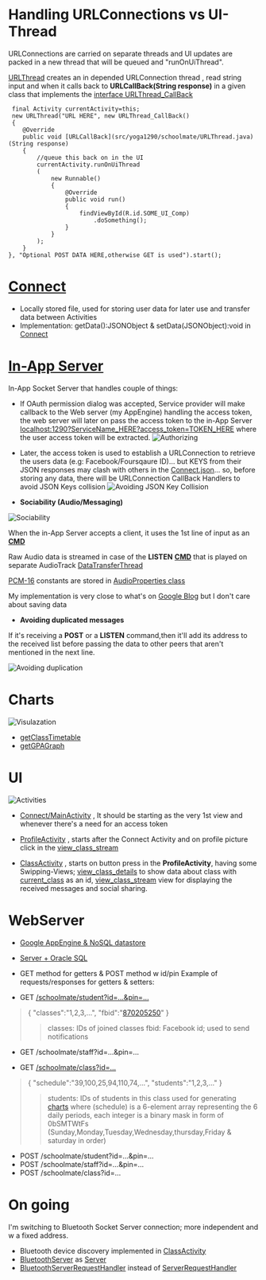 # Handling URLConnections vs UI-Thread

URLConnections are carried on separate threads and UI updates are packed in a new thread that will be queued and "runOnUiThread".

[URLThread](src/yoga1290/schoolmate/URLThread.java) creates an in depended URLConnection thread , read string input and when it calls back to **URLCallBack(String response)** in a given class that implements the [interface URLThread_CallBack](src/yoga1290/schoolmate/URLThread.java#L18) 




     final Activity currentActivity=this;
     new URLThread("URL HERE", new URLThread_CallBack() 
     { 
     	@Override 
     	public void [URLCallBack](src/yoga1290/schoolmate/URLThread.java) (String response) 
     	{ 
    		//queue this back on in the UI 
    		currentActivity.runOnUiThread
    		( 
    			new Runnable() 
    			{ 
    				@Override 
    				public void run() 
    				{ 
    					findViewById(R.id.SOME_UI_Comp) 
    						.doSomething(); 
    				} 
    			} 
    		); 
    	}
    }, "Optional POST DATA HERE,otherwise GET is used").start();



# [Connect](src/yoga1290/schoolmate/Connect.java)

+	Locally stored file, used for storing user data for later use and transfer data between Activities
+	Implementation: getData():JSONObject & setData(JSONObject):void in [Connect](src/yoga1290/schoolmate/Connect.java)

# [In-App Server](src/yoga1290/schoolmate/Server.java)

In-App Socket Server that handles couple of things:

+	If OAuth permission dialog was accepted, Service provider will make callback to the Web server (my AppEngine) handling the access token, the web server will later on pass the access token to the in-App Server [localhost:1290?ServiceName_HERE?access_token=TOKEN_HERE](src/yoga1290/schoolmate/Server.java#L605) where the user access token will be extracted.
![Authorizing](readme/readme1.png)

+	Later, the access token is used to establish a URLConnection to retrieve the users data (e.g: Facebook/Foursqaure ID)… but KEYS from their JSON responses may clash with others in the [Connect.json](src/yoga1290/schoolmate/Connect.java)… so, before storing any data, there will be URLConnection CallBack Handlers to avoid JSON Keys collision
![Avoiding JSON Key Collision](readme/URLConnectionThread.png)

+	**Sociability (Audio/Messaging)**

![Sociability](readme/readme2.png)

When the in-App Server accepts a client, it uses the 1st line of input as an [**CMD**](src/yoga1290/schoolmate/Server.java#L506)

Raw Audio data is streamed in case of the **LISTEN** [**CMD**](src/yoga1290/schoolmate/Server.java#L506) that is played on separate AudioTrack [DataTransferThread](src/yoga1290/schoolmate/Server.java#L405)


[PCM-16](http://en.wikipedia.org/wiki/Pulse-code_modulation) constants are stored in [AudioProperties class](src/yoga1290/schoolmate/Server.java#L47)  

My implementation is very close to what's on [Google Blog](http://eurodev.blogspot.com/2009/09/raw-audio-manipulation-in-android.html) but I don't care about saving data

+	**Avoiding duplicated messages**

If it's receiving a **POST** or a **LISTEN** command,then it'll add its address to the received list before passing the data to other peers that aren't mentioned in the next line.

![Avoiding duplication](readme/duplication.png)

# Charts

![Visulazation](readme/readme3.png)

+	[getClassTimetable](src/yoga1290/schoolmate/Charts.java#L55)
+	[getGPAGraph](src/yoga1290/schoolmate/Charts.java#L104)

# UI

![Activities](readme/activities.png)

+	[Connect/MainActivity](src/yoga1290/schoolmate/MainActivity.java) , It should be starting as the very 1st view and whenever there's a need for an access token

+	[ProfileActivity](src/yoga1290/schoolmate/ProfileActivity.java) , starts after the Connect Activity and on profile picture click in the [view_class_stream](src/yoga1290/schoolmate/view_class_stream.java)

+	[ClassActivity](src/yoga1290/schoolmate/ClassActivity.java) , starts on button press in the **ProfileActivity**, having some Swipping-Views; [view_class_details](src/yoga1290/schoolmate/view_class_details.java) to show data about class with [current_class](src/yoga1290/schoolmate/view_class_details.java#L31) as an id, [view_class_stream](src/yoga1290/schoolmate/view_class_stream.java) view for displaying the received messages and social sharing.

# WebServer

+	[Google AppEngine & NoSQL datastore](AppEngine/schoolmate.java)
+	[Server + Oracle SQL](WebServer/DBtest.java)

+	GET method for getters & POST method w id/pin 
Example of requests/responses for getters & setters:
+	GET [/schoolmate/student?id=…&pin=…](http://yoga1290.appspot.com/schoolmate/student?id=1&pin=1)
>	{
>		"classes":"1,2,3,…",
>		"fbid":"[870205250](http://facebook.com/870205250)"
>	}
>>	classes: IDs of joined classes
>>	fbid: Facebook id; used to send notifications

+	GET /schoolmate/staff?id=…&pin=…

+	GET [/schoolmate/class?id=…](http://yoga1290.appspot.com/schoolmate/class?id=1)
>	{
>		"schedule":"39,100,25,94,110,74,…",
>		"students":"1,2,3,…"
>	}
>>	students: IDs of students in this class
>>	used for generating [charts](src/yoga1290/schoolmate/Charts.java) where (schedule) is a  6-element array representing the 6 daily periods, each integer is a binary mask in form of 0bSMTWtFs (Sunday,Monday,Tuesday,Wednesday,thursday,Friday & saturday in order)

+ POST /schoolmate/student?id=…&pin=…
+ POST /schoolmate/staff?id=…&pin=…
+ POST /schoolmate/class?id=…

# On going

I'm switching to Bluetooth Socket Server connection; more independent and w a fixed address.
+	Bluetooth device discovery implemented in [ClassActivity](src/yoga1290/schoolmate/ClassActivity.java#L108)
+	[BluetoothServer](src/yoga1290/schoolmate/Server.java#L686) as [Server](src/yoga1290/schoolmate/Server.java#L654)
+	[BluetoothServerRequestHandler](src/yoga1290/schoolmate/Server.java#L811) instead of [ServerRequestHandler](src/yoga1290/schoolmate/Server.java#L470)